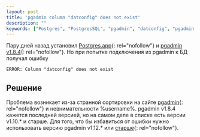 ```yaml
---
layout: post
title: 'pgadmin column "datconfig" does not exist'
description: ""
keywords: ["Postgres", "PostgresSQL", "pgadmin", "datconfig", "pgadmin column datconfig does not exist'"]
---
```



Пару дней назад установил [Postgres.app][]{: rel="nofollow"} и [pgadmin v1.8.4][]{: rel="nofollow"}. Но при попытке подключения из pgadmin  к БД получал ошибку 

<pre><code>ERROR: Column "datconfig" does not exist</code></pre>

## Решение

Проблема возникает из-за странной сортировки на сайте [pgadmin][]{: rel="nofollow"} и невнимательности %username%. pgadmin v1.8.4 кажется последней версией, но на самом деле в списке есть версии v1.10.* и старше. Для того, что бы избавиться от ошибки нужно использовать версию pgadmin v1.12.* или [старше][pgadmin v1.16.0]{: rel="nofollow"}. 

[Postgres.app]: http://postgresapp.com
[pgadmin v1.8.4]: http://www.pgadmin.org
[pgadmin]: http://www.postgresql.org/ftp/pgadmin3/release/
[pgadmin v1.16.0]: http://www.postgresql.org/ftp/pgadmin3/release/v1.16.0/